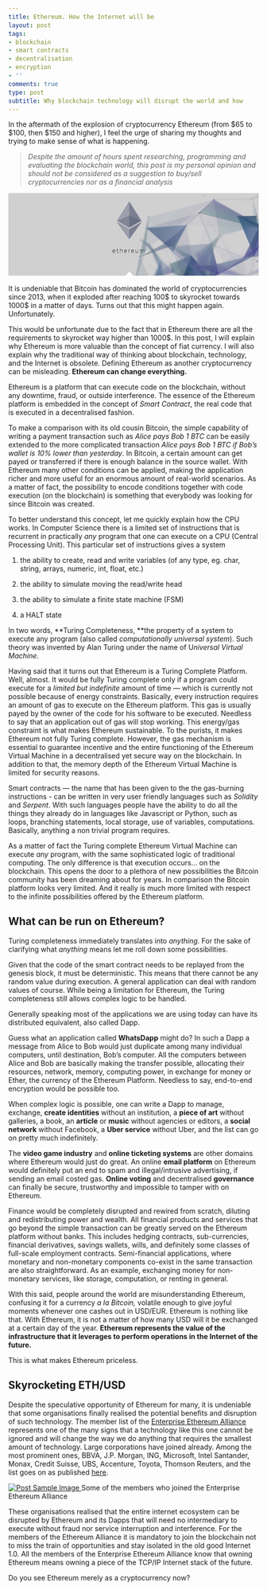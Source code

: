 ```yaml
---
title: Ethereum. How the Internet will be
layout: post
tags:
- blockchain
- smart contracts
- decentralisation
- encryption
- ''
comments: true
type: post
subtitle: Why blockchain technology will disrupt the world and how
---
```


In the aftermath of the explosion of cryptocurrency Ethereum (from $65 to $100, then $150 and higher), I feel the urge of sharing my thoughts and trying to make sense of what is happening.

> *Despite the amount of hours spent researching, programming and evaluating the blockchain world, this post is my personal opinion and should not be considered as a suggestion to buy/sell cryptocurrencies nor as a financial analysis*





<img src="/img/img_posts/ethereum.png">

It is undeniable that Bitcoin has dominated the world of cryptocurrencies since 2013, when it exploded after reaching 100$ to skyrocket towards 1000$ in a matter of days.
Turns out that this might happen again. Unfortunately.

This would be unfortunate due to the fact that in Ethereum there are all the requirements to skyrocket way higher than 1000$. In this post, I will explain why Ethereum is more valuable than the concept of fiat currency.
I will also explain why the traditional way of thinking about blockchain, technology, and the Internet is obsolete. Defining Ethereum as another cryptocurrency can be misleading. **Ethereum can change everything.**

Ethereum is a platform that can execute code on the blockchain, without any downtime, fraud, or outside interference. The essence of the Ethereum platform is embedded in the concept of *Smart Contract*, the real code that is executed in a decentralised fashion.

To make a comparison with its old cousin Bitcoin, the simple capability of writing a payment transaction such as *Alice pays Bob 1 BTC* can be easily extended to the more complicated transaction *Alice pays Bob 1 BTC if Bob’s wallet is 10% lower than yesterday*. In Bitcoin, a certain amount can get payed or transferred if there is enough balance in the source wallet. With Ethereum many other conditions can be applied, making the application richer and more useful for an enormous amount of real-world scenarios.
As a matter of fact, the possibility to encode conditions together with code execution (on the blockchain) is something that everybody was looking for since Bitcoin was created.

To better understand this concept, let me quickly explain how the CPU works. In Computer Science there is a limited set of instructions that is recurrent in practically *any* program that one can execute on a CPU (Central Processing Unit). This particular set of instructions gives a system

1. the ability to create, read and write variables (of any type, eg. char, string, arrays, numeric, int, float, etc.)

1. the ability to simulate moving the read/write head

1. the ability to simulate a finite state machine (FSM)

1. a HALT state

In two words, **Turing Completeness, **the property of a system to execute any program (also called *computationally universal system*). Such theory was invented by Alan Turing under the name of U*niversal Virtual Machine*.

Having said that it turns out that Ethereum is a Turing Complete Platform. Well, almost. It would be fully Turing complete only if a program could execute for a *limited but indefinite* amount of time — which is currently not possible because of energy constraints. Basically, every instruction requires an amount of gas to execute on the Ethereum platform. This gas is usually payed by the owner of the code for his software to be executed. Needless to say that an application out of gas will stop working.
This energy/gas constraint is what makes Ethereum sustainable. To the purists, it makes Ethereum not fully Turing complete. However, the gas mechanism is essential to guarantee incentive and the entire functioning of the Ethereum Virtual Machine in a decentralised yet secure way on the blockchain. In addition to that, the memory depth of the Ethereum Virtual Machine is limited for security reasons.

Smart contracts — the name that has been given to the the gas-burning instructions - can be written in very user friendly languages such as *Solidity* and *Serpent*. With such languages people have the ability to do all the things they already do in languages like Javascript or Python, such as loops, branching statements, local storage, use of variables, computations. Basically, anything a non trivial program requires.

As a matter of fact the Turing complete Ethereum Virtual Machine can execute *any* program, with the same sophisticated logic of traditional computing. The only difference is that execution occurs… on the blockchain. This opens the door to a plethora of new possibilities the Bitcoin community has been dreaming about for years. In comparison the Bitcoin platform looks very limited. And it really is much more limited with respect to the infinite possibilities offered by the Ethereum platform.

## What can be run on Ethereum?

Turing completeness immediately translates into *anything*. For the sake of clarifying what *anything* means let me roll down some possibilities.

Given that the code of the smart contract needs to be replayed from the genesis block, it must be deterministic. This means that there cannot be any random value during execution. A general application can deal with random values of course. While being a limitation for Ethereum, the Turing completeness still allows complex logic to be handled.

Generally speaking most of the applications we are using today can have its distributed equivalent, also called Dapp.

Guess what an application called **WhatsDapp** might do? In such a Dapp a message from Alice to Bob would just duplicate among many individual computers, until destination, Bob’s computer. All the computers between Alice and Bob are basically making the transfer possible, allocating their resources, network, memory, computing power, in exchange for money or Ether, the currency of the Ethereum Platform. Needless to say, end-to-end encryption would be possible too.

When complex logic is possible, one can write a Dapp to manage, exchange, **create identities** without an institution, a **piece of art** without galleries, a book, an **article** or **music** without agencies or editors, a **social network** without Facebook, a **Uber service** without Uber, and the list can go on pretty much indefinitely.

The **video game industry** and **online ticketing systems** are other domains where Ethereum would just do great.
An online **email platform** on Ethereum would definitely put an end to spam and illegal/intrusive advertising, if sending an email costed gas.
**Online voting** and decentralised **governance** can finally be secure, trustworthy and impossible to tamper with on Ethereum.

Finance would be completely disrupted and rewired from scratch, diluting and redistributing power and wealth. All financial products and services that go beyond the simple transaction can be greatly served on the Ethereum platform without banks. This includes hedging contracts, sub-currencies, financial derivatives, savings wallets, wills, and definitely some classes of full-scale employment contracts. Semi-financial applications, where monetary and non-monetary components co-exist in the same transaction are also straightforward. As an example, exchanging money for non-monetary services, like storage, computation, or renting in general.

With this said, people around the world are misunderstanding Ethereum, confusing it for a currency *a la Bitcoin,* volatile enough to give joyful moments whenever one cashes out in USD/EUR.
Ethereum is nothing like that.
With Ethereum, it is not a matter of how many USD will it be exchanged at a certain day of the year.
**Ethereum represents the value of the infrastructure that it leverages to perform operations in the Internet of the future.**

This is what makes Ethereum priceless.

## Skyrocketing ETH/USD

Despite the speculative opportunity of Ethereum for many, it is undeniable that some organisations finally realised the potential benefits and disruption of such technology. The member list of the [Enterprise Ethereum Alliance](https://entethalliance.org/) represents one of the many signs that a technology like this one cannot be ignored and will change the way we do anything that requires the smallest amount of technology. Large corporations have joined already. Among the most prominent ones, BBVA, J.P. Morgan, ING, Microsoft, Intel Santander, Monax, Credit Suisse, UBS, Accenture, Toyota, Thomson Reuters, and the list goes on as published [here](https://entethalliance.org/members/).

<a href="#">
    <img src="{{ site.baseurl }}/img/img_posts/ethereum_alliance.png" alt="Post Sample Image">
</a>
<span class="caption text-muted">Some of the members who joined the Enterprise Ethereum Alliance</span>

These organisations realised that the entire internet ecosystem can be disrupted by Ethereum and its Dapps that will need no intermediary to execute without fraud nor service interruption and interference. For the members of the Ethereum Alliance it is mandatory to join the blockchain not to miss the train of opportunities and stay isolated in the old good Internet 1.0.
All the members of the Enterprise Ethereum Alliance know that owning Ethereum means owning a piece of the TCP/IP Internet stack of the future.

Do you see Ethereum merely as a cryptocurrency now?